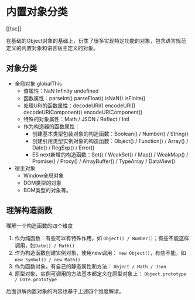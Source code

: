 # 内置对象分类

[[toc]]

在基础的Object对象的基础上，衍生了很多实现特定功能的对象，包含语言规范定义的内置对象和语言宿主定义的对象。

## 对象分类

- 全局对象 globalThis
  - 值属性：NaN Infinity undefined
  - 函数属性：parseInt() parseFloat() isNaN() isFinite()
  - 处理URI的函数属性：decodeURI() encodeURI() decodeURIComponent() encodeURIComponent()
  - 特殊的对象属性：Math / JSON / Reflect / Intl
  - 作为构造器的函数属性： 
    - 创建基本类型包装对象的构造函数：Boolean() / Number() / String() 
    - 创建引用类型实例对象的构造函数：Object() / Function() / Array() / Date() / RegExp() / Error() 
    - ES next新增的构造函数：Set() / WeakSet() / Map() / WeakMap() / Promise() / Proxy() / ArrayBuffer() / TypeArray / DataView()
- 宿主对象
  - Window全局对象
  - DOM类型的对象
  - BOM类型的对象等。

## 理解构造函数

理解一个构造函数的四个维度
1. 作为纯函数：有些可以有特殊作用，如 `Object() / Number()`；有些不能这样调用，如`Date() / Math()`
1. 作为构造函数创建实例对象，使用new调用： `new Object()`，有些不能，如`new Symbol() / new Math()`
1. 作为函数对象，有自己的静态属性和方法： `Object / Math / Json`
1. 原型对象，实例可调用的方法基本都定义在原型对象上： `Object.prototype / Date.prototype`

后面讲解内置对象的内容也基于上述四个维度解读。